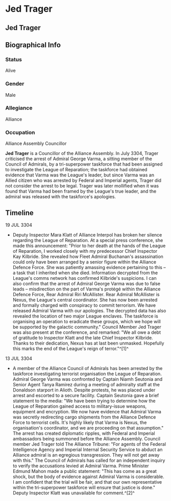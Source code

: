 # Jed Trager
## Jed Trager

		

## Biographical Info

### Status

Alive

### Gender

Male

### Allegiance

Alliance

### Occupation

Alliance Assembly Councillor

**Jed Trager** is a Councillor of the Alliance Assembly. In July 3304, Trager criticised the arrest of Admiral George Varma, a sitting member of the Council of Admirals, by a tri-superpower taskforce that had been assigned to investigate the League of Reparation; the taskforce had obtained evidence that Varma was the League's leader, but since Varma was an Allied citizen who was arrested by Federal and Imperial agents, Trager did not consider the arrest to be legal. Trager was later mollified when it was found that Varma had been framed by the League's true leader, and the admiral was released with the taskforce's apologies.

## Timeline

19 JUL 3304

- Deputy Inspector Mara Klatt of Alliance Interpol has broken her silence regarding the League of Reparation. At a special press conference, she made this announcement: "Prior to her death at the hands of the League of Reparation, I worked closely with my predecessor Chief Inspector Kay Kilbride. She revealed how Fleet Admiral Buchanan's assassination could only have been arranged by a senior figure within the Alliance Defence Force. She was patiently amassing evidence pertaining to this – a task that I inherited when she died. Information decrypted from the League's comms network has confirmed Kilbride's suspicions. I can also confirm that the arrest of Admiral George Varma was due to false leads – misdirection on the part of Varma's protégé within the Alliance Defence Force, Rear Admiral Riri McAllister. Rear Admiral McAllister is Nexus, the League's central coordinator. She has now been arrested and formally charged with conspiracy to commit terrorism. We have released Admiral Varma with our apologies. The decrypted data has also revealed the location of two major League enclaves. The taskforce is organising an operation to eradicate these groups, which we hope will be supported by the galactic community." Council Member Jed Trager was also present at the conference, and remarked: "We all owe a debt of gratitude to Inspector Klatt and the late Chief Inspector Kilbride. Thanks to their dedication, Nexus has at last been unmasked. Hopefully this marks the end of the League's reign of terror."^[1]^

13 JUL 3304

- A member of the Alliance Council of Admirals has been arrested by the taskforce investigating terrorist organisation the League of Reparation. Admiral George Varma was confronted by Captain Niamh Seutonia and Senior Agent Tanya Ramirez during a meeting of admiralty staff at the Donaldson starport in Alioth. Despite protests, he was placed under arrest and escorted to a secure facility. Captain Seutonia gave a brief statement to the media: "We have been trying to determine how the League of Reparation gained access to military-issue weapons, equipment and encryption. We now have evidence that Admiral Varma was secretly redirecting cargo shipments from the Alliance Defence Force to terrorist cells. It's highly likely that Varma is Nexus, the organisation's coordinator, and we are proceeding on that assumption." The arrest has created diplomatic ripples, with Federal and Imperial ambassadors being summoned before the Alliance Assembly. Council member Jed Trager told The Alliance Tribune: "For agents of the Federal Intelligence Agency and Imperial Internal Security Service to abduct an Alliance admiral is an egregious transgression. They will not get away with this." The Council of Admirals has called for an independent inquiry to verify the accusations levied at Admiral Varma. Prime Minister Edmund Mahon made a public statement: "This has come as a great shock, but the body of evidence against Admiral Varma is considerable. I am confident that the trial will be fair, and that our own representative within the tri-superpower taskforce will ensure that justice is done." Deputy Inspector Klatt was unavailable for comment.^[2]^